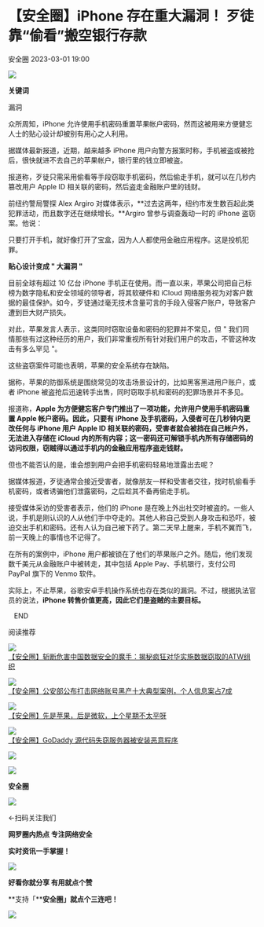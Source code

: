 #  【安全圈】iPhone 存在重大漏洞！ 歹徒靠“偷看”搬空银行存款   
 安全圈   2023-03-01 19:00  
  
![](https://mmbiz.qpic.cn/mmbiz_jpg/aBHpjnrGylgSxa9I02IBd3bgLEhwfJCeRibw3LEjMujeAhD2CvyiaVCZJVHGHODbkPx3pViaX0sAibZsDun6sicUzdQ/640?wx_fmt=jpeg "")  
  
  
**关键词**  
  
  
  
漏洞  
  
  
  
众所周知，iPhone 允许使用手机密码重置苹果帐户密码，然而这被用来方便健忘人士的贴心设计却被别有用心之人利用。  
  
据媒体最新报道，近期，越来越多 iPhone 用户向警方报案时称，手机被盗或被抢后，很快就进不去自己的苹果帐户，银行里的钱立即被盗。  
  
报道称，歹徒只需采用偷看等手段窃取手机密码，然后偷走手机，就可以在几秒内篡改用户 Apple ID 相关联的密码，然后盗走金融账户里的钱财。  
  
前纽约警局警探 Alex Argiro 对媒体表示，**过去这两年，纽约市发生数百起此类犯罪活动，而且数字还在继续增长。**Argiro 曾参与调查轰动一时的 iPhone 盗窃案。他说：  
  
只要打开手机，就好像打开了宝盒，因为人人都使用金融应用程序。这是投机犯罪。  
  
**贴心设计变成 " 大漏洞 "**  
  
目前全球有超过 10 亿台 iPhone 手机正在使用。而一直以来，苹果公司把自己标榜为数字隐私和安全领域的领导者，将其软硬件和 iCloud 网络服务视为对客户数据的最佳保护。如今，歹徒通过毫无技术含量可言的手段入侵客户账户，导致客户遭到巨大财产损失。  
  
对此，苹果发言人表示，这类同时窃取设备和密码的犯罪并不常见，但 " 我们同情那些有过这种经历的用户，我们非常重视所有针对我们用户的攻击，不管这种攻击有多么罕见 "。  
  
这些盗窃案件可能也表明，苹果的安全系统存在缺陷。  
  
据称，苹果的防御系统是围绕常见的攻击场景设计的，比如黑客黑进用户账户，或者 iPhone 被盗抢后迅速转手出售，同时窃取手机和密码的犯罪场景并不多见。  
  
报道称，**Apple 为方便健忘客户专门推出了一项功能，允许用户使用手机密码重置 Apple 帐户密码。因此，只要有 iPhone 及手机密码，入侵者可在几秒钟内更改任何与 iPhone 用户 Apple ID 相关联的密码，受害者就会被挡在自己帐户外，无法进入存储在 iCloud 内的所有内容；这一密码还可解锁手机内所有存储密码的访问权限，窃贼得以通过手机内的金融应用程序盗走钱财。**  
  
但也不能否认的是，谁会想到用户会把手机密码轻易地泄露出去呢？  
  
据媒体报道，歹徒通常会接近受害者，就像朋友一样和受害者交往，找时机偷看手机密码，或者诱骗他们泄露密码，之后趁其不备再偷走手机。  
  
接受媒体采访的受害者表示，他们的 iPhone 是在晚上外出社交时被盗的。一些人说，手机是刚认识的人从他们手中夺走的。其他人称自己受到人身攻击和恐吓，被迫交出手机和密码。还有人认为自己被下药了。第二天早上醒来，手机不翼而飞，前一天晚上的事情也不记得了。  
  
在所有的案例中，iPhone 用户都被锁在了他们的苹果账户之外。随后，他们发现数千美元从金融账户中被转走，其中包括 Apple Pay、手机银行，支付公司 PayPal 旗下的 Venmo 软件。  
  
实际上，不止苹果，谷歌安卓手机操作系统也存在类似的漏洞。不过，根据执法官员的说法，**iPhone 转售价值更高，因此它们是盗贼的主要目标。**  
  
  
  
   END    
  
  
阅读推荐  
  
  
![](https://mmbiz.qpic.cn/mmbiz_png/aBHpjnrGylhd7J2voEejx9jCkzzVc6dKN7eh0lTtSe09AIYqUxJia2d0r58DaWcVnj6NsUlHsD5oib2ib9qJ1MY5g/640?wx_fmt=png "")  
[【安全圈】斩断危害中国数据安全的魔手：揭秘疯狂对华实施数据窃取的ATW组织](http://mp.weixin.qq.com/s?__biz=MzIzMzE4NDU1OQ==&mid=2652030835&idx=1&sn=a0ef561cd17481c6ee0127c3438cc124&chksm=f36feb33c41862251323f6eb459f85833622c3a1333acde3ddacdbac765547cdee0d7656e286&scene=21#wechat_redirect)  
  
  
  
![](https://mmbiz.qpic.cn/mmbiz_jpg/aBHpjnrGyliamEXgD1VnhVYYze1nFkCckoZ8CkIE5HhAIa3StncnXoEXibTiaE9aE7X9yIiaKr9uZkd9stU3UDLRaA/640?wx_fmt=jpeg "")  
[【安全圈】公安部公布打击网络账号黑产十大典型案例，个人信息案占7成](http://mp.weixin.qq.com/s?__biz=MzIzMzE4NDU1OQ==&mid=2652030835&idx=2&sn=32da20c1be6842ff53ae1b7d7626cb85&chksm=f36feb33c4186225d2adfc56a9138ab4e361e18c8899c2b0eda62832c019dfcdc95c742e3122&scene=21#wechat_redirect)  
  
  
  
![](https://mmbiz.qpic.cn/mmbiz_png/aBHpjnrGylhd7J2voEejx9jCkzzVc6dKv7Emxia9jm7ibQwiaPgicACBve1jh40FvqAIdJq8W7WxYNibt0icsLfLCj6g/640?wx_fmt=png "")  
[【安全圈】先是苹果，后是微软，上个星期不太平呀](http://mp.weixin.qq.com/s?__biz=MzIzMzE4NDU1OQ==&mid=2652030835&idx=3&sn=f967f36c43353d65e6f847024ff776d9&chksm=f36feb33c418622505f4eadcf403bbfe42a50edfbe19e62f35d736c329605d597899de5e66fd&scene=21#wechat_redirect)  
  
  
  
![](https://mmbiz.qpic.cn/mmbiz_jpg/aBHpjnrGyliamEXgD1VnhVYYze1nFkCckwicNATAHibg1T4ldpgNwuibHuapqOe78bRKmogs4nZ8GeJb3Yz2EjFYnA/640?wx_fmt=jpeg "")  
[【安全圈】GoDaddy 源代码失窃服务器被安装恶意程序](http://mp.weixin.qq.com/s?__biz=MzIzMzE4NDU1OQ==&mid=2652030835&idx=4&sn=e011fedaed44395ef7da1442b85e11d7&chksm=f36feb33c418622557cb604bcdb2104d438fc98a884a001a094fb4dcfa83072a5dbc52d99c19&scene=21#wechat_redirect)  
  
  
  
![](https://mmbiz.qpic.cn/mmbiz_gif/aBHpjnrGylgeVsVlL5y1RPJfUdozNyCEft6M27yliapIdNjlcdMaZ4UR4XxnQprGlCg8NH2Hz5Oib5aPIOiaqUicDQ/640?wx_fmt=gif "")  
  
  
  
![](https://mmbiz.qpic.cn/mmbiz_png/aBHpjnrGylgeVsVlL5y1RPJfUdozNyCEDQIyPYpjfp0XDaaKjeaU6YdFae1iagIvFmFb4djeiahnUy2jBnxkMbaw/640?wx_fmt=png "")  
  
**安全圈**  
  
![](https://mmbiz.qpic.cn/mmbiz_gif/aBHpjnrGylgeVsVlL5y1RPJfUdozNyCEft6M27yliapIdNjlcdMaZ4UR4XxnQprGlCg8NH2Hz5Oib5aPIOiaqUicDQ/640?wx_fmt=gif "")  
  
  
←扫码关注我们  
  
**网罗圈内热点 专注网络安全**  
  
**实时资讯一手掌握！**  
  
  
![](https://mmbiz.qpic.cn/mmbiz_gif/aBHpjnrGylgeVsVlL5y1RPJfUdozNyCE3vpzhuku5s1qibibQjHnY68iciaIGB4zYw1Zbl05GQ3H4hadeLdBpQ9wEA/640?wx_fmt=gif "")  
  
**好看你就分享 有用就点个赞**  
  
**支持「****安全圈」就点个三连吧！**  
  
![](https://mmbiz.qpic.cn/mmbiz_gif/aBHpjnrGylgeVsVlL5y1RPJfUdozNyCE3vpzhuku5s1qibibQjHnY68iciaIGB4zYw1Zbl05GQ3H4hadeLdBpQ9wEA/640?wx_fmt=gif "")  
  
  
  
  
  
  
  
